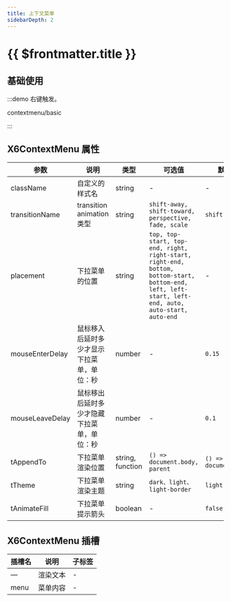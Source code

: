 ```yaml
---
title: 上下文菜单
sidebarDepth: 2
---
```


# {{ $frontmatter.title }}

## 基础使用

:::demo 右键触发。

contextmenu/basic

:::

## X6ContextMenu 属性

| 参数             | 说明                     | 类型                                          | 可选值  | 默认值  |
|------------------|--------------------------|-----------------------------------------------|---------|---------|
| className        | 自定义的样式名           | string                                        | -       | -       |
| transitionName   | transition animation类型 | string                                       | `shift-away, shift-toward, perspective, fade, scale`       | `shift-away` |
| placement        | 下拉菜单的位置           | string                                        | `top, top-start, top-end, right, right-start, right-end, bottom, bottom-start, bottom-end, left, left-start, left-end, auto, auto-start, auto-end`       | -       |
| mouseEnterDelay  | 鼠标移入后延时多少才显示下拉菜单，单位：秒     | number                    | -       | `0.15` |
| mouseLeaveDelay   | 鼠标移出后延时多少才隐藏下拉菜单，单位：秒               | number     | -       | `0.1`       |
| tAppendTo | 下拉菜单渲染位置           | string, function                     | `() => document.body, parent`       | `() => document.body`       |
| tTheme | 下拉菜单渲染主题           | string                     | `dark、light、light-border`       | `light-border`       |
| tAnimateFill | 下拉菜单提示箭头           | boolean                     | -       | `false`       |

## X6ContextMenu 插槽

| 插槽名           | 说明                     | 子标签                                        |
|------------------|--------------------------|-----------------------------------------------|
| —                | 渲染文本                 | -                                             |
| menu             | 菜单内容                 | -                                             |